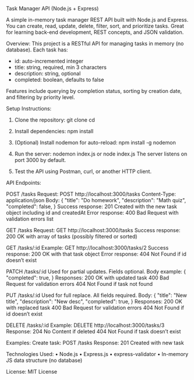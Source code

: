 Task Manager API (Node.js + Express)

A simple in-memory task manager REST API built with Node.js and Express.
You can create, read, update, delete, filter, sort, and prioritize tasks.
Great for learning back-end development, REST concepts, and JSON validation.

Overview:
This project is a RESTful API for managing tasks in memory (no database).
Each task has:

- id: auto-incremented integer
- title: string, required, min 3 characters
- description: string, optional
- completed: boolean, defaults to false

Features include querying by completion status, sorting by creation date,
and filtering by priority level.

Setup Instructions:

1. Clone the repository:
   git clone <repository-url>
   cd <project-folder>

2. Install dependencies:
   npm install

3. (Optional) Install nodemon for auto-reload:
   npm install -g nodemon

4. Run the server:
   nodemon index.js
   or
   node index.js
   The server listens on port 3000 by default.

5. Test the API using Postman, curl, or another HTTP client.

API Endpoints:

POST /tasks
Request:
POST http://localhost:3000/tasks
Content-Type: application/json
Body:
{
"title": "Do homework",
"description": "Math quiz",
"completed": false,
}
Success response:
201 Created with the new task object including id and createdAt
Error response:
400 Bad Request with validation errors list

GET /tasks
Request:
GET http://localhost:3000/tasks
Success response:
200 OK with array of tasks (possibly filtered or sorted)

GET /tasks/:id
Example: GET http://localhost:3000/tasks/2
Success response: 200 OK with that task object
Error response: 404 Not Found if id doesn’t exist

PATCH /tasks/:id
Used for partial updates. Fields optional.
Body example:
{
"completed": true,
}
Responses:
200 OK with updated task
400 Bad Request for validation errors
404 Not Found if task not found

PUT /tasks/:id
Used for full replace. All fields required.
Body:
{
"title": "New title",
"description": "New desc",
"completed": true,
}
Responses:
200 OK with replaced task
400 Bad Request for validation errors
404 Not Found if id doesn’t exist

DELETE /tasks/:id
Example: DELETE http://localhost:3000/tasks/3
Response:
204 No Content if deleted
404 Not Found if task doesn’t exist

Examples:
Create task:
POST /tasks
Response: 201 Created with new task

Technologies Used:
• Node.js
• Express.js
• express-validator
• In-memory JS data structure (no database)

License:
MIT License
